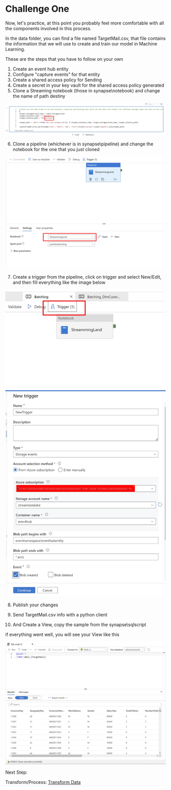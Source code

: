 # Challenge One

Now, let's practice, at this point you probably feel more comfortable with all the components involved in this process.

In the data folder, you can find a file named TargetMail.csv, that file contains the information that we will use to create and train our model in Machine Learning.

These are the steps that you have to follow on your own

1. Create an event hub entity 
2. Configure "capture events" for that entity
3. Create a shared access policy for Sending
4. Create a secret in your key vault for the shared access policy generated
5. Clone a Streaming notebook (those in synapse\notebook) and change the name of path destiny

![alt text](../images/TargetPath.jpg)

6. Clone a pipeline (whichever is in synapse\pipeline) and change the notebook for the one that you just cloned

![alt text](../images/ChangePipeline.jpg)

7. Create a trigger from the pipeline, click on trigger and select New/Edit, and then fill everything like the image below

![alt text](../images/CreateTrigger.jpg)

![alt text](../images/NewTrigger.jpg)

8. Publish your changes

9. Send TargetMail.csv info with a python client

10. And Create a View, copy the sample from the synapse\sqlscript

if everything went well, you will see your View like this

![alt text](../images/datatargetmail.jpg)

Next Step:

Transform/Process: [Transform Data](transforming.md)